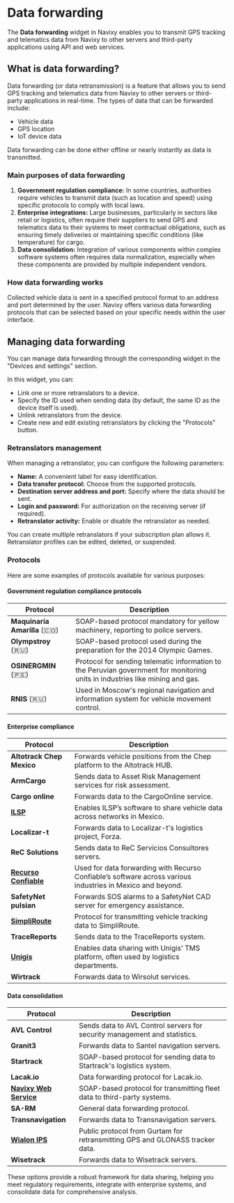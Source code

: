 # Data forwarding

The **Data forwarding** widget in Navixy enables you to transmit GPS tracking and telematics data from Navixy to other servers and third-party applications using API and web services.

## What is data forwarding?

Data forwarding (or data retransmission) is a feature that allows you to send GPS tracking and telematics data from Navixy to other servers or third-party applications in real-time. The types of data that can be forwarded include:

* Vehicle data
* GPS location
* IoT device data

Data forwarding can be done either offline or nearly instantly as data is transmitted.

### Main purposes of data forwarding

1. **Government regulation compliance:** In some countries, authorities require vehicles to transmit data (such as location and speed) using specific protocols to comply with local laws.
2. **Enterprise integrations:** Large businesses, particularly in sectors like retail or logistics, often require their suppliers to send GPS and telematics data to their systems to meet contractual obligations, such as ensuring timely deliveries or maintaining specific conditions (like temperature) for cargo.
3. **Data consolidation:** Integration of various components within complex software systems often requires data normalization, especially when these components are provided by multiple independent vendors.

### How data forwarding works

Collected vehicle data is sent in a specified protocol format to an address and port determined by the user. Navixy offers various data forwarding protocols that can be selected based on your specific needs within the user interface.

## Managing data forwarding

You can manage data forwarding through the corresponding widget in the "Devices and settings" section.

In this widget, you can:

* Link one or more retranslators to a device.
* Specify the ID used when sending data (by default, the same ID as the device itself is used).
* Unlink retranslators from the device.
* Create new and edit existing retranslators by clicking the "Protocols" button.

### Retranslators management

When managing a retranslator, you can configure the following parameters:

* **Name:** A convenient label for easy identification.
* **Data transfer protocol:** Choose from the supported protocols.
* **Destination server address and port:** Specify where the data should be sent.
* **Login and password:** For authorization on the receiving server (if required).
* **Retranslator activity:** Enable or disable the retranslator as needed.

You can create multiple retranslators if your subscription plan allows it. Retranslator profiles can be edited, deleted, or suspended.

### Protocols

Here are some examples of protocols available for various purposes:

#### Government regulation compliance protocols

| Protocol                       | Description                                                                                                                   |
| ------------------------------ | ----------------------------------------------------------------------------------------------------------------------------- |
| **Maquinaria Amarilla** (🇨🇴) | SOAP-based protocol mandatory for yellow machinery, reporting to police servers.                                              |
| **Olympstroy** (🇷🇺)          | SOAP-based protocol used during the preparation for the 2014 Olympic Games.                                                   |
| **OSINERGMIN** (🇵🇪)          | Protocol for sending telematic information to the Peruvian government for monitoring units in industries like mining and gas. |
| **RNIS** (🇷🇺)                | Used in Moscow's regional navigation and information system for vehicle movement control.                                     |

#### Enterprise compliance

| Protocol                                      | Description                                                                                                |
| --------------------------------------------- | ---------------------------------------------------------------------------------------------------------- |
| **Altotrack Chep Mexico**                     | Forwards vehicle positions from the Chep platform to the Altotrack HUB.                                    |
| **ArmCargo**                                  | Sends data to Asset Risk Management services for risk assessment.                                          |
| **Cargo online**                              | Forwards data to the CargoOnline service.                                                                  |
| [**ILSP**](ilsp.md)                           | Enables ILSP’s software to share vehicle data across networks in Mexico.                                   |
| **Localizar-t**                               | Forwards data to Localizar-t's logistics project, Forza.                                                   |
| **ReC Solutions**                             | Sends data to ReC Servicios Consultores servers.                                                           |
| [**Recurso Confiable**](recurso-confiable.md) | Used for data forwarding with Recurso Confiable’s software across various industries in Mexico and beyond. |
| **SafetyNet pulsian**                         | Forwards SOS alarms to a SafetyNet CAD server for emergency assistance.                                    |
| [**SimpliRoute**](simpliroute.md)             | Protocol for transmitting vehicle tracking data to SimpliRoute.                                            |
| **TraceReports**                              | Sends data to the TraceReports system.                                                                     |
| [**Unigis**](unigis.md)                       | Enables data sharing with Unigis’ TMS platform, often used by logistics departments.                       |
| **Wirtrack**                                  | Forwards data to Wirsolut services.                                                                        |

#### Data consolidation

| Protocol                               | Description                                                                  |
| -------------------------------------- | ---------------------------------------------------------------------------- |
| **AVL Control**                        | Sends data to AVL Control servers for security management and statistics.    |
| **Granit3**                            | Forwards data to Santel navigation servers.                                  |
| **Startrack**                          | SOAP-based protocol for sending data to Startrack's logistics system.        |
| **Lacak.io**                           | Data forwarding protocol for Lacak.io.                                       |
| [**Navixy Web Service**](navixy-ws.md) | SOAP-based protocol for transmitting fleet data to third-party systems.      |
| **SA-RM**                              | General data forwarding protocol.                                            |
| **Transnavigation**                    | Forwards data to Transnavigation servers.                                    |
| [**Wialon IPS**](wialon-ips.md)        | Public protocol from Gurtam for retransmitting GPS and GLONASS tracker data. |
| **Wisetrack**                          | Forwards data to Wisetrack servers.                                          |

These options provide a robust framework for data sharing, helping you meet regulatory requirements, integrate with enterprise systems, and consolidate data for comprehensive analysis.
